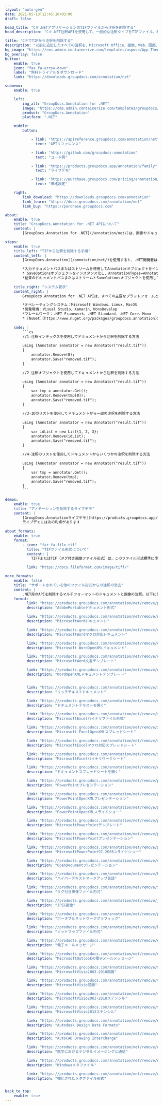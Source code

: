```yaml
---
layout: "auto-gen"
date: 2021-05-13T12:45:10+03:00
draft: false

head_title: "C＃.NETアプリケーションのTIFファイルから注釈を削除する"
head_description: "C＃.NET注釈APIを使用して、一般的な注釈タイプをTIFファイル、画像、描画、およびドキュメントファイル形式に削除します."

title: "C＃でTIFから注釈を削除する"
description: "以前に追加したすべての注釈を、Microsoft Office、画像、Web、図面、およびその他のあらゆる種類の.NETアプリケーションのドキュメントファイル形式から削除します。"
bg_image: "https://cms.admin.containerize.com/templates/aspose/App_Themes/V3/images/bg/header1.png"
bg_overlay: false
button:
    enable: true
    icon: "fas fa-arrow-down"
    label: "無料トライアルをダウンロード"
    link: "https://downloads.groupdocs.com/annotation/net"

submenu:
    enable: true

    left:
        img_alt: "GroupDocs.Annotation for .NET"
        image: "https://cms.admin.containerize.com/templates/groupdocs/images/product-logos/90x90-noborder/groupdocs-annotation-net.png"
        product: "GroupDocs.Annotation"
        platform: ".NET"

    middle:
        button:

            - link: "https://apireference.groupdocs.com/annotation/net"
              text: "APIリファレンス"

            - link: "https://github.com/groupdocs-annotation"
              text: "コード例"

            - link: "https://products.groupdocs.app/annotation/family"
              text: "ライブデモ"

            - link: "https://purchase.groupdocs.com/pricing/annotation/net"
              text: "価格設定"

    right:
        link_download: "https://downloads.groupdocs.com/annotation"
        link_learn: "https://docs.groupdocs.com/annotation/net"
        link_buy: "https://purchase.groupdocs.com"

about:
    enable: true
    title: "GroupDocs.Annotation for .NET APIについて"
    content: |
        [GroupDocs.Annotation for .NET](/annotation/net/)は、画像やドキュメントファイル形式から注釈を表示、追加、変更、削除、抽出するためのネイティブの.NET注釈処理APIです。ユーザーは、コメント、メモ、コメント、およびPDF、HTML、Word、Excel、Visioダイアグラム、プレゼンテーション、図面、画像、およびその他の多くのファイル形式のテキスト、グラフィックス、透かしなどのさまざまな注釈タイプを簡単に削除できます。注釈処理機能は、インポートされたドキュメントから注釈を正確に読み取ることができ、カスタマイズを実装した後、元のファイル形式または目的のファイル形式にエクスポートして戻すことができます。

steps:
    enable: true
    title_left: "TIFから注釈を削除する手順"
    content_left: |
        [GroupDocs.Annotation](/annotation/net/)を使用すると、.NET開発者は、いくつかの簡単な手順を実装することで、アプリケーション内のTIFファイルから注釈の詳細を簡単に削除できます。

        *入力ドキュメントパスまたはストリームを使用してAnnotatorオブジェクトをインスタンス化します。
        * SaveOptionsオブジェクトをインスタンス化し、AnnotationTypes=AnnotationType.Noneを設定します。
        *結果のドキュメントパスまたはストリームとSaveOptionsオブジェクトを使用してSaveメソッドを呼び出します。
        
    title_right: "システム要求"
    content_right: |
        GroupDocs.Annotation for .NET APIは、すべての主要なプラットフォームとオペレーティングシステムでサポートされています。以下のコードを実行する前に、システムに次の前提条件がインストールされていることを確認してください。

        *オペレーティングシステム：Microsoft Windows、Linux、MacOS
        *開発環境：Visual Studio、Xamarin、MonoDevelop
        *フレームワーク：.NET Framework、.NET Standard、.NET Core、Mono
        * [NuGet](https://www.nuget.org/packages/groupdocs.annotation)から最新バージョンのGroupDocs.Annotationfor.NETをダウンロードします。
        
    code: |
        ```cs
        //1-注釈インデックスを使用してドキュメントから注釈を削除する方法
        
        using (Annotator annotator = new Annotator("result.tif"))
        {
        	annotator.Remove(0);
        	annotator.Save("removed.tif");
        }
        
        //2-注釈オブジェクトを使用してドキュメントから注釈を削除する方法
        
        using (Annotator annotator = new Annotator("result.tif"))
        {
        	var tmp = annotator.Get();
        	annotator.Remove(tmp[0]);
        	annotator.Save("removed.tif");
        }
        
        //3-IDのリストを使用してドキュメントから一部の注釈を削除する方法
        
        using (Annotator annotator = new Annotator("result.tif"))
        {
        	var idList = new List{1, 2, 3};
        	annotator.Remove(idList);
        	annotator.Save("removed.tif");
        }
        
        //4-注釈のリストを使用してドキュメントからいくつかの注釈を削除する方法
        
        using (Annotator annotator = new Annotator("result.tif"))
        {
        	var tmp = annotator.Get();
        	annotator.Remove(tmp);
        	annotator.Save("removed.tif");
        }
        ```
        
demos:
    enable: true
    title: "アノテーションを削除するライブデモ"
    content: |
        [GroupDocs.Annotationライブデモ](https://products.groupdocs.app/annotation/family)サイトにアクセスして、今すぐTIFファイルから注釈を削除してください。  
        ライブデモには次の利点があります
        
about_formats:
    enable: true
    format:
        - icon: "far fa-file-tif"
          title: "TIFファイル形式について"
          content: |
            TIFFまたはTIF（タグ付き画像ファイル形式）は、このファイル形式標準に準拠するさまざまなデバイスでの使用を目的としたラスター画像を表します。いくつかの色空間で、バイレベル、グレースケール、パレットカラー、およびフルカラーの画像データを記述することができます。この形式を使用するアプリケーションのスペースと時間のどちらかを選択するための非可逆圧縮方式と可逆圧縮方式をサポートしています。この形式はマシンに依存せず、プロセッサ、オペレーティングシステム、ファイルシステムなどの境界がありません。

          link: "https://docs.fileformat.com/image/tiff/"

more_formats:
    enable: false
    title: "サポートされている他のファイル形式からの注釈の消去"
    content: |
        .NET用のAPIを削除するマルチフォーマットのドキュメントと画像の注釈。以下に示すように、一般的なファイル形式のいくつかから注釈を削除します。
    format: 
          link: "https://products.groupdocs.com/annotation/net/remove/pdf/"
          description: "AdobePortableドキュメント形式"

          link: "https://products.groupdocs.com/annotation/net/remove/doc/"
          description: "MicrosoftWordドキュメント"

          link: "https://products.groupdocs.com/annotation/net/remove/docm/"
          description: "MicrosoftWordマクロ対応ドキュメント"

          link: "https://products.groupdocs.com/annotation/net/remove/docx/"
          description: "Microsoft WordOpenXMLドキュメント"

          link: "https://products.groupdocs.com/annotation/net/remove/dot/"
          description: "MicrosoftWord文書テンプレート"

          link: "https://products.groupdocs.com/annotation/net/remove/dotx/"
          description: "WordOpenXMLドキュメントテンプレート"


          link: "https://products.groupdocs.com/annotation/net/remove/rtf/"
          description: "リッチテキストドキュメント"

          link: "https://products.groupdocs.com/annotation/net/remove/odt/"
          description: "ドキュメントテキストを開く"

          link: "https://products.groupdocs.com/annotation/net/remove/xls/"
          description: "MicrosoftExcelバイナリファイル形式"

          link: "https://products.groupdocs.com/annotation/net/remove/xlsx/"
          description: "Microsoft ExcelOpenXMLスプレッドシート"

          link: "https://products.groupdocs.com/annotation/net/remove/xlsm/"
          description: "MicrosoftExcelマクロ対応スプレッドシート"

          link: "https://products.groupdocs.com/annotation/net/remove/xlsb/"
          description: "MicrosoftExcelバイナリワークシート"

          link: "https://products.groupdocs.com/annotation/net/remove/ods/"
          description: "ドキュメントスプレッドシートを開く"

          link: "https://products.groupdocs.com/annotation/net/remove/ppt/"
          description: "PowerPointプレゼンテーション"

          link: "https://products.groupdocs.com/annotation/net/remove/pptx/"
          description: "PowerPointOpenXMLプレゼンテーション"

          link: "https://products.groupdocs.com/annotation/net/remove/ppsx/"
          description: "PowerPointOpenXMLスライドショー"

          link: "https://products.groupdocs.com/annotation/net/remove/potm/"
          description: "MicrosoftPowerPointテンプレート"

          link: "https://products.groupdocs.com/annotation/net/remove/pptm/"
          description: "MicrosoftPowerPointプレゼンテーション"

          link: "https://products.groupdocs.com/annotation/net/remove/pps/"
          description: "MicrosoftPowerPoint97-2003スライドショー"

          link: "https://products.groupdocs.com/annotation/net/remove/odp/"
          description: "OpenDocumentプレゼンテーション"

          link: "https://products.groupdocs.com/annotation/net/remove/html/"
          description: "ハイパーテキストマークアップ言語"

          link: "https://products.groupdocs.com/annotation/net/remove/tiff/"
          description: "タグ付き画像ファイル形式"

          link: "https://products.groupdocs.com/annotation/net/remove/jpeg/"
          description: "JPEG画像"

          link: "https://products.groupdocs.com/annotation/net/remove/png/"
          description: "ポータブルネットワークグラフィック"

          link: "https://products.groupdocs.com/annotation/net/remove/bmp/"
          description: "ビットマップファイル形式"

          link: "https://products.groupdocs.com/annotation/net/remove/eml/"
          description: "電子メールメッセージ"

          link: "https://products.groupdocs.com/annotation/net/remove/msg/"
          description: "MicrosoftOutlookの電子メールメッセージ"

          link: "https://products.groupdocs.com/annotation/net/remove/vsd/"
          description: "MicrosoftVisio2003-2010図面"

          link: "https://products.groupdocs.com/annotation/net/remove/vsdx/"
          description: "MicrosoftVisio図面"

          link: "https://products.groupdocs.com/annotation/net/remove/vss/"
          description: "MicrosoftVisio2003-2010ステンシル"

          link: "https://products.groupdocs.com/annotation/net/remove/vst/"
          description: "MicrosoftVisio2013ステンシル"

          link: "https://products.groupdocs.com/annotation/net/remove/dwg/"
          description: "Autodesk Design Data Formats"

          link: "https://products.groupdocs.com/annotation/net/remove/dxf/"
          description: "AutoCAD Drawing Interchange"

          link: "https://products.groupdocs.com/annotation/net/remove/dcm/"
          description: "医学におけるデジタルイメージングと通信"

          link: "https://products.groupdocs.com/annotation/net/remove/wmf/"
          description: "Windowsメタファイル"

          link: "https://products.groupdocs.com/annotation/net/remove/emf/"
          description: "強化されたメタファイル形式"


back_to_top:
    enable: true
---
```

